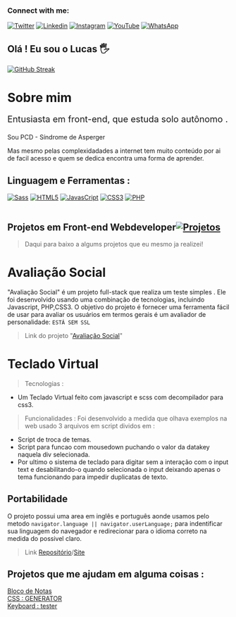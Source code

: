 ### Connect with me:

 
[![Twitter](https://img.shields.io/badge/Twitter-1DA1F2?style=for-the-badge&logo=twitter&logoColor=white)]( https://twitter.com/_srtouma)
[![Linkedin](	https://img.shields.io/badge/LinkedIn-0077B5?style=for-the-badge&logo=linkedin&logoColor=white)](https://www.linkedin.com/in/lucas-henrique-9a731b254/)
[![Instagram](https://img.shields.io/badge/Instagram-E4405F?style=for-the-badge&logo=instagram&logoColor=white)](https://www.instagram.com/dev0touma_/?hl=en)
[![YouTube](https://img.shields.io/badge/YouTube-FF0000?style=for-the-badge&logo=youtube&logoColor=white)](https://www.youtube.com/channel/UCJl66HCYI3ClojPwhPdI9VA)
[![WhatsApp](https://img.shields.io/badge/WhatsApp-25D366?style=for-the-badge&logo=whatsapp&logoColor=white)](https://wa.me/556593298449)
## Olá ! Eu sou o Lucas 🖐️
[![GitHub Streak](https://streak-stats.demolab.com?user=touma0dev&theme=dark&border_radius=4.9&locale=pt_BR)](https://git.io/streak-stats)<br>
## <h1> Sobre mim
</h1>
<p style='font-size:20px;'>
Entusiasta em front-end, que estuda solo autônomo . </p>
<p>Sou PCD - Síndrome de Asperger</p>
<p> Mas mesmo pelas complexidadades a internet tem muito conteúdo por ai de facil acesso e quem se dedica encontra uma forma de aprender.</p>

## Linguagem e Ferramentas :

[![Sass]( https://img.shields.io/badge/Sass-CC6699?style=for-the-badge&logo=sass&logoColor=white)]( https://github.com/touma0dev/new-technlogy-learned-sass-/tree/main/Fake%20Project%20Gallery)
[![HTML5](  https://img.shields.io/badge/HTML5-E34F26?style=for-the-badge&logo=html5&logoColor=white)]( https://github.com/touma0dev/clock-full-time)
[![JavasCript](https://img.shields.io/badge/JavaScript-323330?style=for-the-badge&logo=javascript&logoColor=F7DF1E)]( https://github.com/touma0dev/function-javascript-)
[![CSS3](https://img.shields.io/badge/CSS3-1572B6?style=for-the-badge&logo=css3&logoColor=white)]( https://github.com/touma0dev/css-helping-typs)
[![PHP](https://img.shields.io/badge/PHP-777BB4?style=for-the-badge&logo=php&logoColor=white)](https://github.com/touma0dev/full-stack-projects/tree/main/Avaliation%20Social)
<br />
<br />

## Projetos em Front-end Webdeveloper[![Projetos](https://img.shields.io/badge/Projetos-red.svg)](https://github.com/touma0dev/full-stack-projects)
> Daqui para baixo a algums projetos que eu mesmo ja realizei!
# Avaliação Social
"Avaliação Social" é um projeto full-stack que realiza um teste simples . Ele foi desenvolvido usando uma combinação de tecnologias, incluindo Javascript, PHP,CSS3. O objetivo do projeto é fornecer uma ferramenta fácil de usar para avaliar os usuários em termos gerais é um avaliador de personalidade:
`ESTÁ SEM SSL`
>Link do projeto "[Avaliação Social](https://dhardware.rf.gd/formulario?i=1)"

# Teclado Virtual
> Tecnologias :
- Um Teclado Virtual feito com javascript e scss com decompilador para css3.
> Funcionalidades :
  Foi desenvolvido a medida que olhava exemplos na web usado 3 arquivos em script dividos em :
 - Script de troca de temas.
 - Script para funcao com mousedown puchando o valor da datakey naquela div selecionada.
 - Por ultimo o sistema de teclado para digitar sem a interação com o input text e desabilitando-o quando selecionada o input deixando apenas o tema funcionando para impedir duplicatas de texto.
## Portabilidade 
O projeto possui uma area em inglês e português aonde usamos pelo metodo ```navigator.language || navigator.userLanguage;``` para indentificar sua linguagem do navegador e redirecionar para o idioma correto na medida do possivel claro.
>Link  [Repositório](https://github.com/touma0dev/function-javascript-/tree/main/Keyboard%20Virtual%20US%20%20-%20ABNT)/[Site](https://capable-manatee-397450.netlify.app/)

## Projetos que me ajudam em alguma coisas :
[Bloco de Notas](https://blocodenotasaqui.netlify.app/)<br>
[CSS : GENERATOR](https://css-generator-by-touma.netlify.app/)<br>
[Keyboard : tester](https://keyboard-virtual-abnt-2.netlify.app/)<br>
